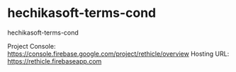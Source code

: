 # hechikasoft-terms-cond
hechikasoft-terms-cond

Project Console: https://console.firebase.google.com/project/rethicle/overview
Hosting URL: https://rethicle.firebaseapp.com
